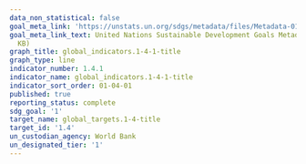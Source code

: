 ```yaml
---
data_non_statistical: false
goal_meta_link: 'https://unstats.un.org/sdgs/metadata/files/Metadata-01-04-01.pdf '
goal_meta_link_text: United Nations Sustainable Development Goals Metadata (PDF 98.2
  KB)
graph_title: global_indicators.1-4-1-title
graph_type: line
indicator_number: 1.4.1
indicator_name: global_indicators.1-4-1-title
indicator_sort_order: 01-04-01
published: true
reporting_status: complete
sdg_goal: '1'
target_name: global_targets.1-4-title
target_id: '1.4'
un_custodian_agency: World Bank
un_designated_tier: '1'
---
```


